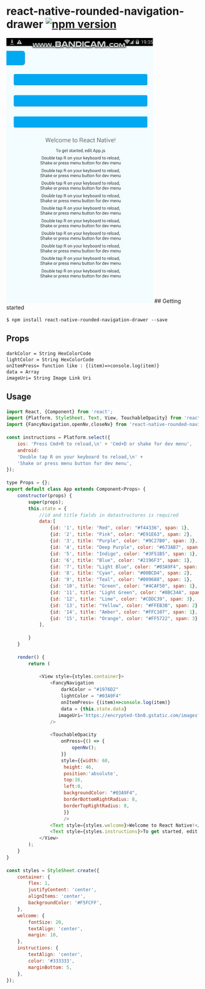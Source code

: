 
# react-native-rounded-navigation-drawer [![npm version](https://img.shields.io/npm/v/react-native-rounded-navigation-drawer.svg)](https://www.npmjs.com/package/react-native-rounded-navigation-drawer)
<img src="https://raw.githubusercontent.com/lvlrSajjad/react-native-rounded-navigation-drawer/master/img.gif">
## Getting started

`$ npm install react-native-rounded-navigation-drawer --save`

## Props
    darkColor = String HexColorCode
    lightColor = String HexColorCode
    onItemPress= function like : {(item)=>console.log(item)}
    data = Array
    imageUri= String Image Link Uri
## Usage
```javascript
import React, {Component} from 'react';
import {Platform, StyleSheet, Text, View, TouchableOpacity} from 'react-native';
import {FancyNavigation,openNv,closeNv} from 'react-native-rounded-navigation-drawer';

const instructions = Platform.select({
    ios: 'Press Cmd+R to reload,\n' + 'Cmd+D or shake for dev menu',
    android:
    'Double tap R on your keyboard to reload,\n' +
    'Shake or press menu button for dev menu',
});

type Props = {};
export default class App extends Component<Props> {
    constructor(props) {
        super(props);
        this.state = {
            //id and title fields in datastructures is required
            data:[
                {id: '1', title: "Red", color: "#f44336", span: 1},
                {id: '2', title: "Pink", color: "#E91E63", span: 2},
                {id: '3', title: "Purple", color: "#9C27B0", span: 3},
                {id: '4', title: "Deep Purple", color: "#673AB7", span: 1},
                {id: '5', title: "Indigo", color: "#3F51B5", span: 1},
                {id: '6', title: "Blue", color: "#2196F3", span: 1},
                {id: '7', title: "Light Blue", color: "#03A9F4", span: 3},
                {id: '8', title: "Cyan", color: "#00BCD4", span: 2},
                {id: '9', title: "Teal", color: "#009688", span: 1},
                {id: '10', title: "Green", color: "#4CAF50", span: 1},
                {id: '11', title: "Light Green", color: "#8BC34A", span: 2},
                {id: '12', title: "Lime", color: "#CDDC39", span: 3},
                {id: '13', title: "Yellow", color: "#FFEB3B", span: 2},
                {id: '14', title: "Amber", color: "#FFC107", span: 1},
                {id: '15', title: "Orange", color: "#FF5722", span: 3},
            ],

        }
    }

    render() {
        return (

            <View style={styles.container}>
                <FancyNavigation
                    darkColor = "#1976D2"
                    lightColor = "#03A9F4"
                    onItemPress= {(item)=>console.log(item)}
                    data = {this.state.data}
                   imageUri='https://encrypted-tbn0.gstatic.com/images?q=tbn:ANd9GcTwu7s_Ic3YioDVl9AmoJGsKbBuCKFVp2cD3KCPzdYlBLOcGmeV'
                />

                <TouchableOpacity
                    onPress={() => {
                        openNv();
                    }}
                    style={{width: 60,
                     height: 46,
                     position:'absolute',
                     top:16,
                     left:0,
                     backgroundColor: "#03A9F4",
                     borderBottomRightRadius: 8,
                     borderTopRightRadius: 8,
                     }}
                     />
                <Text style={styles.welcome}>Welcome to React Native!</Text>
                <Text style={styles.instructions}>To get started, edit App.js</Text>
            </View>
        );
    }
}

const styles = StyleSheet.create({
    container: {
        flex: 1,
        justifyContent: 'center',
        alignItems: 'center',
        backgroundColor: '#F5FCFF',
    },
    welcome: {
        fontSize: 20,
        textAlign: 'center',
        margin: 10,
    },
    instructions: {
        textAlign: 'center',
        color: '#333333',
        marginBottom: 5,
    },
});

```
